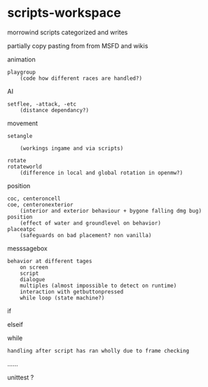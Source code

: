 # scripts-workspace
morrowind scripts categorized and writes

partially copy pasting from from MSFD and wikis 


animation

    playgroup 
        (code how different races are handled?)
  
AI

    setflee, -attack, -etc 
        (distance dependancy?)
  
movement

    setangle 
        
        (workings ingame and via scripts)
        
    rotate 
    rotateworld 
        (difference in local and global rotation in openmw?)
  
position

    coc, centeroncell
    coe, centeronexterior
        (interior and exterior behaviour + bygone falling dmg bug)
    position 
        (effect of water and groundlevel on behavior)
    placeatpc
        (safeguards on bad placement? non vanilla)
        

messsagebox

    behavior at different tages
        on screen
        script
        dialogue
        multiples (almost impossible to detect on runtime)
        interaction with getbuttonpressed 
        while loop (state machine?)

if

elseif

while

    handling after script has ran wholly due to frame checking
    
......

unittest ?
